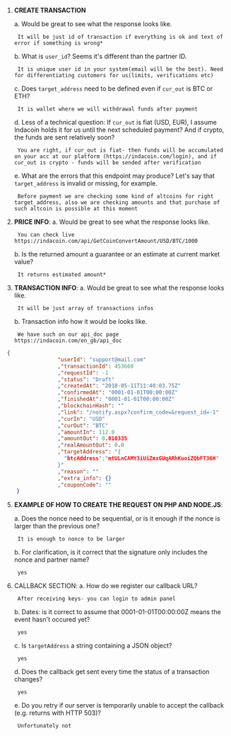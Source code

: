 1. **CREATE TRANSACTION**

    a. Would be great to see what the response looks like.
    
		It will be just id of transaction if everything is ok and text of error if something is wrong*
    b. What is `user_id`? Seems it's different than the partner ID.
    
		It is unique user id in your system(email will be the best). Need for differentiating customers for us(limits, verifications etc)
        
    c. Does `target_address` need to be defined even if `cur_out` is BTC or ETH?
    
		It is wallet where we will withdrawal funds after payment
    d. Less of a technical question: If `cur_out` is fiat (USD, EUR), I assume Indacoin holds it for us until the next scheduled payment? And if crypto, the funds are sent relatively soon?
    
    	You are right, if cur_out is fiat- then funds will be accumulated on your acc at our platform (https://indacoin.com/login), and if cur_out is crypto - funds will be sended after verification
    
    e. What are the errors that this endpoint may produce? Let's say that `target_address` is invalid or missing, for example.
    
    	Before payment we are checking some kind of altcoins for right target_address, also we are checking amounts and that purchase of such altcoin is possible at this moment

2. **PRICE INFO**:
    a. Would be great to see what the response looks like.
    
		You can check live https://indacoin.com/api/GetCoinConvertAmount/USD/BTC/1000
    b. Is the returned amount a guarantee or an estimate at current market value?
    
		It returns estimated amount*
3. **TRANSACTION INFO**:
    a. Would be great to see what the response looks like.
    
		It will be just array of transactions infos

    b. Transaction info how it would be looks like.
    
		We have such on our api_doc page https://indacoin.com/en_gb/api_doc
 ```json        
  {
 			      "userId": "support@mail.com"
 			      ,"transactionId": 453668
 			      ,"requestId": -1
 			      ,"status": "Draft"
 			      ,"createdAt": "2018-05-11T11:40:03.75Z"
 			      ,"confirmedAt": "0001-01-01T00:00:00Z"
 			      ,"finishedAt": "0001-01-01T00:00:00Z"
 			      ,"blockchainHash": ""
 			      ,"link": "/notify.aspx?confirm_code=&request_id=-1"
 			      ,"curIn": "USD"
 			      ,"curOut": "BTC"
 			      ,"amountIn": 112.0
 			      ,"amountOut": 0.010335
 			      ,"realAmountOut": 0.0
 			      ,"targetAddress": "{
 			        "btcAddress":"mtULnCAMY3iUiZmxGUqARhKuoiZQbFT36H"
 			      }"
 			      ,"reason": ""
 			      ,"extra_info": {}
 			      ,"couponCode": ""
     }
```


5. **EXAMPLE OF HOW TO CREATE THE REQUEST ON PHP AND NODE.JS**:

    a. Does the nonce need to be sequential, or is it enough if the nonce is larger than the previous one?
    
		It is enough to nonce to be larger
    b. For clarification, is it correct that the signature only includes the nonce and partner name?
    
		yes
6. CALLBACK SECTION:
    a. How do we register our callback URL?
    
		After receiving keys- you can login to admin panel
    b. Dates: is it correct to assume that 0001-01-01T00:00:00Z means the event hasn't occured yet?
    
		yes
    c. Is `targetAddress` a string containing a JSON object?
    
		yes
    d. Does the callback get sent every time the status of a transaction changes?
    
		yes
    e. Do you retry if our server is temporarily unable to accept the callback (e.g. returns with HTTP 503)?
    
		Unfortunately not

